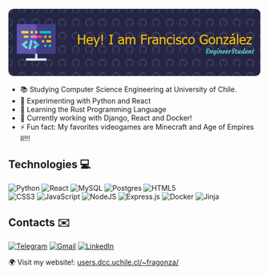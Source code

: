<!--h1 align="center" font-size: 42px>
  Hi there, I'm Francisco González! 👋
</h1>

<h1 align="center">
  <img src="full-stack-gif.gif" alt="Animation" width="100" />
</h1-->

![Banner de Francisco González](github-header-image1.png)

- 📚 Studying Computer Science Engineering at University of Chile.
- 🔭 Experimenting with Python and React
- 🌱 Learning the Rust Programming Language
- 🔨 Currently working with Django, React and Docker!
- ⚡ Fun fact: My favorites videogames are Minecraft and Age of Empires II!!!

## Technologies 💻

![Python](https://img.shields.io/badge/python-3670A0?style=for-the-badge&logo=python&logoColor=ffdd54) 
![React](https://img.shields.io/badge/react-%2320232a.svg?style=for-the-badge&logo=react&logoColor=%2361DAFB)
![MySQL](https://img.shields.io/badge/mysql-4479A1.svg?style=for-the-badge&logo=mysql&logoColor=white)
![Postgres](https://img.shields.io/badge/postgres-%23316192.svg?style=for-the-badge&logo=postgresql&logoColor=white)
![HTML5](https://img.shields.io/badge/html5-%23E34F26.svg?style=for-the-badge&logo=html5&logoColor=white) 	
![CSS3](https://img.shields.io/badge/css3-%231572B6.svg?style=for-the-badge&logo=css3&logoColor=white)
![JavaScript](https://img.shields.io/badge/javascript-%23323330.svg?style=for-the-badge&logo=javascript&logoColor=%23F7DF1E) 
![NodeJS](https://img.shields.io/badge/node.js-6DA55F?style=for-the-badge&logo=node.js&logoColor=white)
![Express.js](https://img.shields.io/badge/express.js-%23404d59.svg?style=for-the-badge&logo=express&logoColor=%2361DAFB)
![Docker](https://img.shields.io/badge/docker-%230db7ed.svg?style=for-the-badge&logo=docker&logoColor=white)
![Jinja](https://img.shields.io/badge/jinja-white.svg?style=for-the-badge&logo=jinja&logoColor=black)

## Contacts ✉️

[![Telegram](https://img.shields.io/badge/Telegram-2CA5E0?style=for-the-badge&logo=telegram&logoColor=white)](https://t.me/fgonzalezurriola)
[![Gmail](https://img.shields.io/badge/Gmail-D14836?style=for-the-badge&logo=gmail&logoColor=white)](mailto:fgonzalezurriola@gmail.com)
[![LinkedIn](https://img.shields.io/badge/linkedin-%230077B5.svg?style=for-the-badge&logo=linkedin&logoColor=white)](https://www.linkedin.com/in/fgonzalezurriola/)

🌍 Visit my website!: [users.dcc.uchile.cl/~fragonza/](https://users.dcc.uchile.cl/~fragonza/)
